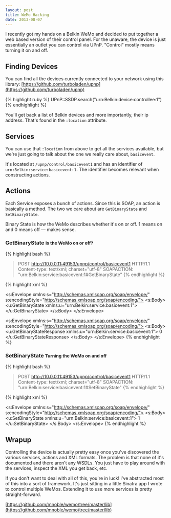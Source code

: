 ```yaml
---
layout: post
title: WeMo Hacking
date: 2013-08-07
---
```


I recently got my hands on a Belkin WeMo and decided to put together a
web based version of their control panel. For the unaware, the device is
just essentially an outlet you can control via UPnP. "Control" mostly
means turning it on and off.

## Finding Devices

You can find all the devices currently connected to your network using
this library: [https://github.com/turboladen/upnp](https://github.com/turboladen/upnp)

{% highlight ruby %}
UPnP::SSDP.search("urn:Belkin:device:controllee:1")
{% endhighlight %}

You'll get back a list of Belkin devices and more importantly, their ip
address. That's found in the `:location` attribute.

## Services

You can use that `:location` from above to get all the services
available, but we're just going to talk about the one we really care
about, `basicevent`.

It's located at `/upnp/control/basicevent1` and has an identifier of 
`urn:Belkin:service:basicevent:1`. The identifier becomes relevant when 
constructing actions.

## Actions

Each Service exposes a bunch of actions. Since this is SOAP, an action
is basically a method. The two we care about are `GetBinaryState` and
`SetBinaryState`.

Binary State is how the WeMo describes whether it's on or off. 1 means
on and 0 means off &mdash; makes sense.

### GetBinaryState <small>Is the WeMo on or off?</small>

{% highlight bash %}
> POST http://10.0.0.11:49153/upnp/control/basicevent1 HTTP/1.1
> Content-type: text/xml; charset="utf-8"
> SOAPACTION: "urn:Belkin:service:basicevent:1#GetBinaryState"
{% endhighlight %}

{% highlight xml %}
<!-- Request body -->
<?xml version="1.0" encoding="utf-8"?>
<s:Envelope xmlns:s="http://schemas.xmlsoap.org/soap/envelope/" s:encodingStyle="http://schemas.xmlsoap.org/soap/encoding/">
  <s:Body>
    <u:GetBinaryState xmlns:u="urn:Belkin:service:basicevent:1"></u:GetBinaryState>
  </s:Body>
</s:Envelope>

<!-- Response body -->
<s:Envelope xmlns:s="http://schemas.xmlsoap.org/soap/envelope/" s:encodingStyle="http://schemas.xmlsoap.org/soap/encoding/">
 <s:Body>
   <u:GetBinaryStateResponse xmlns:u="urn:Belkin:service:basicevent:1">
     <BinaryState>0</BinaryState>
   </u:GetBinaryStateResponse>
 </s:Body>
</s:Envelope>
{% endhighlight %}

### SetBinaryState <small>Turning the WeMo on and off</small>

{% highlight bash %}
> POST http://10.0.0.11:49153/upnp/control/basicevent1 HTTP/1.1
> Content-type: text/xml; charset="utf-8"
> SOAPACTION: "urn:Belkin:service:basicevent:1#SetBinaryState"
{% endhighlight %}

{% highlight xml %}
<!-- Request body -->
<?xml version="1.0" encoding="utf-8"?>
<s:Envelope xmlns:s="http://schemas.xmlsoap.org/soap/envelope/" s:encodingStyle="http://schemas.xmlsoap.org/soap/encoding/">
  <s:Body>
    <u:SetBinaryState xmlns:u="urn:Belkin:service:basicevent:1">
      <BinaryState>1</BinaryState>
    </u:SetBinaryState>
  </s:Body>
</s:Envelope>
{% endhighlight %}

## Wrapup

Controlling the device is actually pretty easy once you've discovered
the various services, actions and XML formats. The problem is that none
of it's documented and there aren't any WSDLs. You just have to play around 
with the services, inspect the XML you get back, etc.

If you don't want to deal with all of this, you're in luck! I've
abstracted most of this into a sort of framework. It's just sitting in a
little Sinatra app I wrote to control multiple WeMos. Extending it to
use more services is pretty straight-forward.

[https://github.com/mnoble/wemo/tree/master/lib](https://github.com/mnoble/wemo/tree/master/lib)
